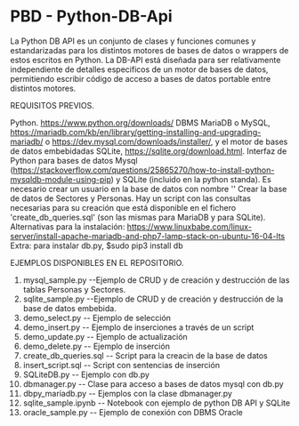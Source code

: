 # PBD - Python-DB-Api
La Python DB API es un conjunto de clases y funciones comunes y estandarizadas para los distintos motores de bases de datos o wrappers de estos escritos en Python. La DB-API está diseñada para ser relativamente independiente de detalles especificos de un motor de bases de datos, permitiendo escribir código de acceso a bases de datos portable entre distintos motores.

REQUISITOS PREVIOS.

Python. https://www.python.org/downloads/ 
DBMS MariaDB o MySQL, https://mariadb.com/kb/en/library/getting-installing-and-upgrading-mariadb/ o https://dev.mysql.com/downloads/installer/, y el motor de bases de datos embebidadas SQLite, https://sqlite.org/download.html.
Interfaz de Python para bases de datos Mysql (https://stackoverflow.com/questions/25865270/how-to-install-python-mysqldb-module-using-pip) y SQLite (incluido en la python standa). 
Es necesario crear un usuario en la base de datos con nombre ''
Crear la base de datos de Sectores y Personas. Hay un script con las consultas necesarias para su creación que está disponible en el fichero 'create_db_queries.sql' (son las mismas para MariaDB y para SQLite).
Alternativas para la instalación: https://www.linuxbabe.com/linux-server/install-apache-mariadb-and-php7-lamp-stack-on-ubuntu-16-04-lts
Extra: para instalar db.py, $sudo pip3 install db

EJEMPLOS DISPONIBLES EN EL REPOSITORIO.
1. mysql_sample.py --Ejemplo de CRUD y de creación y destrucción de las tablas Personas y Sectores.
2. sqlite_sample.py --Ejemplo de CRUD y de creación y destrucción de la base de datos embebida.
3. demo_select.py -- Ejemplo de selección
4. demo_insert.py -- Ejemplo de inserciones a través de un script
5. demo_update.py -- Ejemplo de actualización
6. demo_delete.py -- Ejemplo de inserción
7. create_db_queries.sql -- Script para la creacin de la base de datos
8. insert_script.sql -- Script con sentencias de inserción
8. SQLiteDB.py -- Ejemplo con db.py
9. dbmanager.py -- Clase para acceso a bases de datos mysql con db.py
10. dbpy_mariadb.py -- Ejemplos con la clase dbmanager.py
11. sqlite_sample.ipynb -- Notebook con ejemplo de python DB API y SQLite
12. oracle_sample.py -- Ejemplo de conexión con DBMS Oracle
